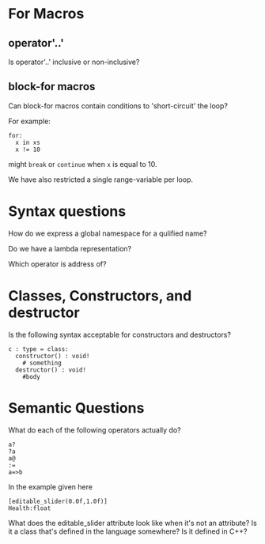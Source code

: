 # For Macros

## operator'..'
Is operator'..' inclusive or non-inclusive?

## block-for macros
Can block-for macros contain conditions to 'short-circuit' the loop?

For example:
```
for:
  x in xs
  x != 10
```

might `break` or `continue` when `x` is equal to 10.

We have also restricted a single range-variable per loop.

# Syntax questions

How do we express a global namespace for a qulified name?

Do we have a lambda representation?

Which operator is address of?

# Classes, Constructors, and destructor

Is the following syntax acceptable for constructors and destructors?
```
c : type = class:
  constructor() : void!
    # something
  destructor() : void!
    #body
```

# Semantic Questions

What do each of the following operators actually do?
```
a?
?a
a@
:=
a=>b
```

In the example given here 
```
[editable_slider(0.0f,1.0f)]
Health:float
```
What does the editable_slider attribute look like when it's not an attribute?
Is it a class that's defined in the language somewhere? Is it defined in C++?


